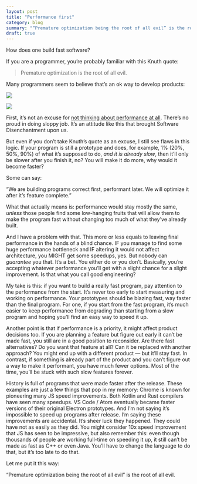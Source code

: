 ```yaml
---
layout: post
title: "Performance first"
category: blog
summary: "“Premature optimization being the root of all evil” is the root of all evil"
draft: true
---
```


How does one build fast software?

If you are a programmer, you’re probably familiar with this Knuth quote:

> Premature optimization is the root of all evil.

Many programmers seem to believe that’s an ok way to develop products:

![](kotlin.png)

![](jetpack.png)

First, it’s not an excuse for [not thinking about performance at all](https://medium.com/@okaleniuk/premature-optimization-is-the-root-of-all-evil-is-the-root-of-evil-a8ab8056c6b). There’s no proud in doing sloppy job. It’s an attitude like this that brought Software Disenchantment upon us.

But even if you don’t take Knuth’s quote as an excuse, I still see flaws in this logic. If your program is still a prototype and does, for example, 1% (20%, 50%, 90%) of what it’s supposed to do, _and it is already slow_, then it’ll only be slower after you finish it, no? You will make it do more, why would it become faster?

Some can say: 

“We are building programs correct first, performant later. We will optimize it after it’s feature complete.”

What that actually means is: performance would stay mostly the same, _unless_ those people find some low-hanging fruits that will allow them to make the program fast without changing too much of what they’ve already built.

And I have a problem with that. This more or less equals to leaving final performance in the hands of a blind chance. IF you manage to find some huge performance bottleneck and IF altering it would not affect architecture, you MIGHT get some speedups, yes. But nobody can _guarantee_ you that. It’s a bet. You either do or you don’t. Basically, you’re accepting whatever performance you’ll get with a slight chance for a slight improvement. Is that what you call good engineering?

My take is this: if you want to build a really fast program, pay attention to the performance from the start. It’s never too early to start measuring and working on performance. Your prototypes should be blazing fast, way faster than the final program. For one, if you start from the fast program, it’s much easier to keep performance from degrading than starting from a slow program and hoping you’ll find an easy way to speed it up.

Another point is that if performance is a priority, it might affect product decisions too. If you are planning a feature but figure out early it can’t be made fast, you still are in a good position to reconsider. Are there fast alternatives? Do you want that feature at all? Can it be replaced with another approach? You might end up with a different product — but it’ll stay fast. In contrast, if something is already part of the product and you can’t figure out a way to make it performant, you have much fewer options. Most of the time, you’ll be stuck with such slow features forever.

History is full of programs that were made faster after the release. These examples are just a few things that pop in my memory: Chrome is known for pioneering many JS speed improvements. Both Kotlin and Rust compilers have seen many speedups. VS Code / Atom eventually became faster versions of their original Electron prototypes. And I’m not saying it’s impossible to speed up programs after release. I’m saying these improvements are accidental. It’s sheer luck they happened. They could have not as easily as they did. You might consider 10x speed improvement that JS has seen to be impressive, but also remember this: even though thousands of people are working full-time on speeding it up, it still can’t be made as fast as C++ or even Java. You’ll have to change the language to do that, but it’s too late to do that.

Let me put it this way:

“Premature optimization being the root of all evil” is the root of all evil.